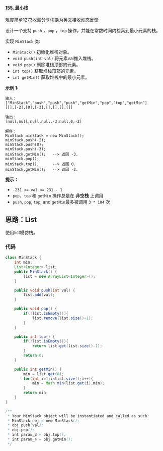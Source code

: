 #### [155. 最小栈](https://leetcode-cn.com/problems/min-stack/)

难度简单1273收藏分享切换为英文接收动态反馈

设计一个支持 `push` ，`pop` ，`top` 操作，并能在常数时间内检索到最小元素的栈。

实现 `MinStack` 类:

- `MinStack()` 初始化堆栈对象。
- `void push(int val)` 将元素val推入堆栈。
- `void pop()` 删除堆栈顶部的元素。
- `int top()` 获取堆栈顶部的元素。
- `int getMin()` 获取堆栈中的最小元素。

 

**示例 1:**

```
输入：
["MinStack","push","push","push","getMin","pop","top","getMin"]
[[],[-2],[0],[-3],[],[],[],[]]

输出：
[null,null,null,null,-3,null,0,-2]

解释：
MinStack minStack = new MinStack();
minStack.push(-2);
minStack.push(0);
minStack.push(-3);
minStack.getMin();   --> 返回 -3.
minStack.pop();
minStack.top();      --> 返回 0.
minStack.getMin();   --> 返回 -2.
```

 

**提示：**

- `-231 <= val <= 231 - 1`
- `pop`、`top` 和 `getMin` 操作总是在 **非空栈** 上调用
- `push`, `pop`, `top`, and `getMin`最多被调用 `3 * 104` 次

## 思路：List

使用list模仿栈。

### 代码

```java
class MinStack {
    int min;
    List<Integer> list;
    public MinStack() {
        list = new ArrayList<Integer>();
    }

    public void push(int val) {
        list.add(val);
    }

    public void pop() {
        if(!list.isEmpty()){
            list.remove(list.size()-1);
        }
    }

    public int top() {
        if(!list.isEmpty()){
            return list.get(list.size()-1);
        }
        return 0;
    }

    public int getMin() {
        min = list.get(0);
        for(int i=1;i<list.size();i++){
            min = Math.min(list.get(i),min);
        }
        return min;
    }
}

/**
 * Your MinStack object will be instantiated and called as such:
 * MinStack obj = new MinStack();
 * obj.push(val);
 * obj.pop();
 * int param_3 = obj.top();
 * int param_4 = obj.getMin();
 */
```